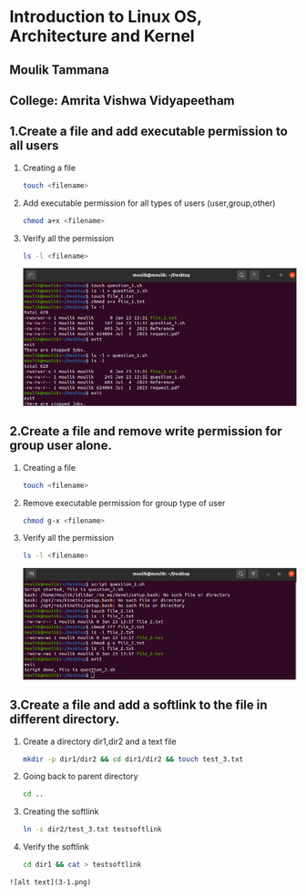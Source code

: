 # Introduction to Linux OS, Architecture and Kernel
## Moulik Tammana
## College: Amrita Vishwa Vidyapeetham


## 1.Create a file and add executable permission to all users
  1. Creating a file
     ```bash
     touch <filename>
     ```
  2. Add executable permission for all types of users (user,group,other)
     ```bash
     chmod a+x <filename>
     ```
  3. Verify all the permission
     ```bash
     ls -l <filename>
     ```
     ![alt text](1-1.png)
## 2.Create a file and remove write permission for group user alone.
  1. Creating a file
     ```bash
     touch <filename>
     ```
  2. Remove executable permission for group type of user
     ```bash
     chmod g-x <filename>
     ```
  3. Verify all the permission
     ```bash
     ls -l <filename>
     ```
     ![alt text](2.png)
## 3.Create a file and add a softlink to the file in different directory.
  1. Create a directory dir1,dir2 and a text file
     ```bash
     mkdir -p dir1/dir2 && cd dir1/dir2 && touch test_3.txt
     ```
  2. Going back to parent directory
     ```bash
     cd ..
     ```
  3. Creating the softlink
     ```bash
     ln -s dir2/test_3.txt testsoftlink
     ```
  4. Verify the softlink
     ```bash
     cd dir1 && cat > testsoftlink
     ```
    ![alt text](3-1.png)